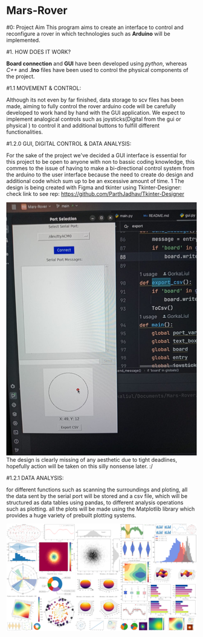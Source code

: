 # Mars-Rover


#0: Project Aim
This program aims to create an interface to control and reconfigure a rover in which technologies such as **Arduino** will be implemented. 

#1. HOW DOES IT WORK?

**Board connection** and **GUI** have been developed using  *python*, whereas *C++* and **.Ino** files have been used to control the physical components of the project. 

#1.1 MOVEMENT & CONTROL: 

Although its not even by far finished, data storage to scv files has been made, aiming to fully control the rover arduino code will be carefully developed to work hand by hand with the GUI application. We expect to implement analogical controls such as joysticks(Digital from the gui or physical ) to control it and additional buttons to fulfill different functionalities.

#1.2.0 GUI, DIGITAL CONTROL & DATA ANALYSIS: 

For the sake of the project we've decided a GUI interface is essential for this project to be open to anyone with non to bassic coding knowledge, this commes to the issue of having to make a bi-directional control system from the arduino to the user interface because the need to create do design and additional code which sum up to be an excessive amount of time. 
1
The design is being created with Figma and tkinter using Tkinter-Designer: check link to see rep: https://github.com/ParthJadhav/Tkinter-Designer

![img_5.png](img_5.png)
The design is clearly missing of any aesthetic due to tight deadlines, hopefully action will be taken on this silly nonsense later. :/           


#1.2.1 DATA ANALYSIS: 

for different functions such as scanning the surroundings and ploting, all the data sent by the serial port will be stored and a csv file, which will be structured as data tables using pandas, to different analysis operations such as plotting. 
all the plots will be made using the Matplotlib library which provides a huge variety of prebuilt plotting systems. 

![MatplotLib.png](Desription%20Images%20%28Ignore%29%2FMatplotLib.png)